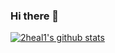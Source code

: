 ### Hi there 👋

[![2heal1's github stats](https://github-readme-stats.vercel.app/api?username=2heal1)](https://github.com/anuraghazra/github-readme-stats)
